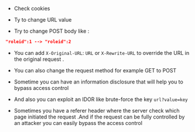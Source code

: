 - Check cookies 

- Ty to change URL value 

- Try to change POST body like :
```json
"roleid":1 --> "roleid":2
```
- You can add  `X-Original-URL`: `URL` or `X-Rewrite-URL` to override the URL in the original request .

- You can also change the request method for example GET to POST 

- Sometime you can have an information disclosure that will help you to bypass access control 

- And also you can exploit an IDOR like brute-force the key `url?value=key` 

- Sometimes you have a referer header where the server check which page initiated the request .And if the request can be fully controlled by an attacker you can easily bypass the access control  